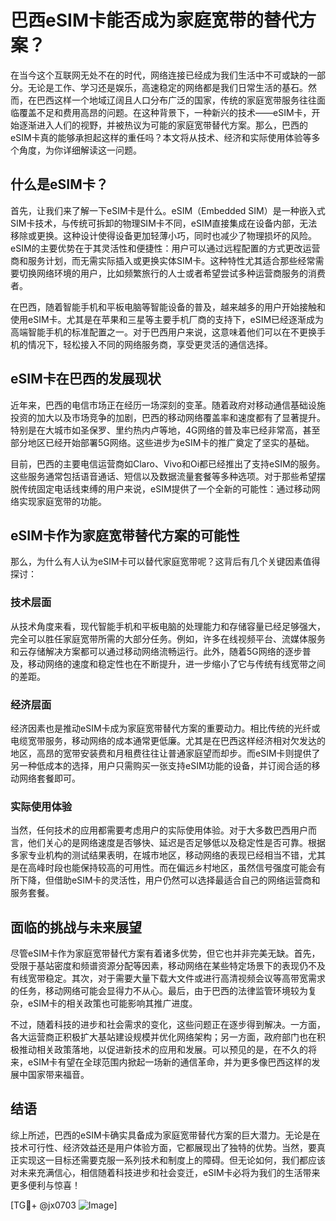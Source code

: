 # 巴西eSIM卡能否成为家庭宽带的替代方案？

在当今这个互联网无处不在的时代，网络连接已经成为我们生活中不可或缺的一部分。无论是工作、学习还是娱乐，高速稳定的网络都是我们日常生活的基石。然而，在巴西这样一个地域辽阔且人口分布广泛的国家，传统的家庭宽带服务往往面临覆盖不足和费用高昂的问题。在这种背景下，一种新兴的技术——eSIM卡，开始逐渐进入人们的视野，并被热议为可能的家庭宽带替代方案。那么，巴西的eSIM卡真的能够承担起这样的重任吗？本文将从技术、经济和实际使用体验等多个角度，为你详细解读这一问题。

## 什么是eSIM卡？

首先，让我们来了解一下eSIM卡是什么。eSIM（Embedded SIM）是一种嵌入式SIM卡技术，与传统可拆卸的物理SIM卡不同，eSIM直接集成在设备内部，无法移除或更换。这种设计使得设备更加轻薄小巧，同时也减少了物理损坏的风险。eSIM的主要优势在于其灵活性和便捷性：用户可以通过远程配置的方式更改运营商和服务计划，而无需实际插入或更换实体SIM卡。这种特性尤其适合那些经常需要切换网络环境的用户，比如频繁旅行的人士或者希望尝试多种运营商服务的消费者。

在巴西，随着智能手机和平板电脑等智能设备的普及，越来越多的用户开始接触和使用eSIM卡。尤其是在苹果和三星等主要手机厂商的支持下，eSIM已经逐渐成为高端智能手机的标准配置之一。对于巴西用户来说，这意味着他们可以在不更换手机的情况下，轻松接入不同的网络服务商，享受更灵活的通信选择。

## eSIM卡在巴西的发展现状

近年来，巴西的电信市场正在经历一场深刻的变革。随着政府对移动通信基础设施投资的加大以及市场竞争的加剧，巴西的移动网络覆盖率和速度都有了显著提升。特别是在大城市如圣保罗、里约热内卢等地，4G网络的普及率已经非常高，甚至部分地区已经开始部署5G网络。这些进步为eSIM卡的推广奠定了坚实的基础。

目前，巴西的主要电信运营商如Claro、Vivo和Oi都已经推出了支持eSIM的服务。这些服务通常包括语音通话、短信以及数据流量套餐等多种选项。对于那些希望摆脱传统固定电话线束缚的用户来说，eSIM提供了一个全新的可能性：通过移动网络实现家庭宽带的功能。

## eSIM卡作为家庭宽带替代方案的可能性

那么，为什么有人认为eSIM卡可以替代家庭宽带呢？这背后有几个关键因素值得探讨：

### 技术层面

从技术角度来看，现代智能手机和平板电脑的处理能力和存储容量已经足够强大，完全可以胜任家庭宽带所需的大部分任务。例如，许多在线视频平台、流媒体服务和云存储解决方案都可以通过移动网络流畅运行。此外，随着5G网络的逐步普及，移动网络的速度和稳定性也在不断提升，进一步缩小了它与传统有线宽带之间的差距。

### 经济层面

经济因素也是推动eSIM卡成为家庭宽带替代方案的重要动力。相比传统的光纤或电缆宽带服务，移动网络的成本通常更低廉。尤其是在巴西这样经济相对欠发达的地区，高昂的宽带安装费和月租费往往让普通家庭望而却步。而eSIM卡则提供了另一种低成本的选择，用户只需购买一张支持eSIM功能的设备，并订阅合适的移动网络套餐即可。

### 实际使用体验

当然，任何技术的应用都需要考虑用户的实际使用体验。对于大多数巴西用户而言，他们关心的是网络速度是否够快、延迟是否足够低以及稳定性是否可靠。根据多家专业机构的测试结果表明，在城市地区，移动网络的表现已经相当不错，尤其是在高峰时段也能保持较高的可用性。而在偏远乡村地区，虽然信号强度可能会有所下降，但借助eSIM卡的灵活性，用户仍然可以选择最适合自己的网络运营商和服务套餐。

## 面临的挑战与未来展望

尽管eSIM卡作为家庭宽带替代方案有着诸多优势，但它也并非完美无缺。首先，受限于基站密度和频谱资源分配等因素，移动网络在某些特定场景下的表现仍不及有线宽带稳定。其次，对于需要大量下载大文件或进行高清视频会议等高带宽需求的任务，移动网络可能会显得力不从心。最后，由于巴西的法律监管环境较为复杂，eSIM卡的相关政策也可能影响其推广进度。

不过，随着科技的进步和社会需求的变化，这些问题正在逐步得到解决。一方面，各大运营商正积极扩大基站建设规模并优化网络架构；另一方面，政府部门也在积极推动相关政策落地，以促进新技术的应用和发展。可以预见的是，在不久的将来，eSIM卡有望在全球范围内掀起一场新的通信革命，并为更多像巴西这样的发展中国家带来福音。

## 结语

综上所述，巴西的eSIM卡确实具备成为家庭宽带替代方案的巨大潜力。无论是在技术可行性、经济效益还是用户体验方面，它都展现出了独特的优势。当然，要真正实现这一目标还需要克服一系列技术和制度上的障碍。但无论如何，我们都应该对未来充满信心，相信随着科技进步和社会变迁，eSIM卡必将为我们的生活带来更多便利与惊喜！

[TG💪+ @jx0703 ![Image](https://github.com/user-attachments/assets/dbca1d08-cadb-493c-b0ec-ad6f7a83f270)]
